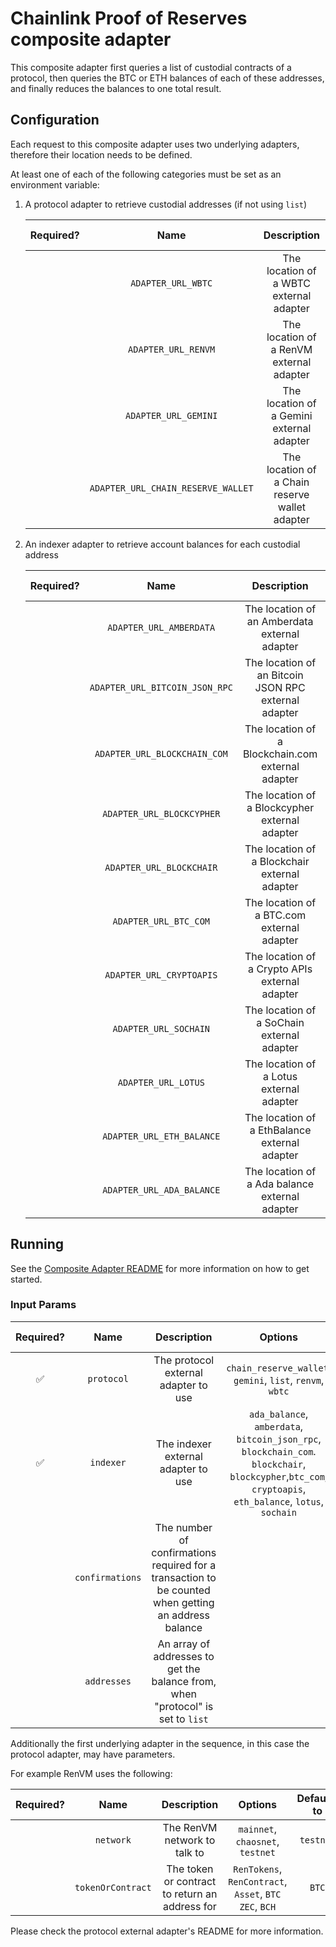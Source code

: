 # Chainlink Proof of Reserves composite adapter

This composite adapter first queries a list of custodial contracts of a protocol, then queries the BTC or ETH balances of each of these addresses, and finally reduces the balances to one total result.

## Configuration

Each request to this composite adapter uses two underlying adapters, therefore their location needs to be defined.

At least one of each of the following categories must be set as an environment variable:

1. A protocol adapter to retrieve custodial addresses (if not using `list`)

   | Required? |                Name                |                  Description                   | Options | Defaults to |
   | :-------: | :--------------------------------: | :--------------------------------------------: | :-----: | :---------: |
   |           |         `ADAPTER_URL_WBTC`         |    The location of a WBTC external adapter     |         |             |
   |           |        `ADAPTER_URL_RENVM`         |    The location of a RenVM external adapter    |         |             |
   |           |        `ADAPTER_URL_GEMINI`        |   The location of a Gemini external adapter    |         |             |
   |           | `ADAPTER_URL_CHAIN_RESERVE_WALLET` | The location of a Chain reserve wallet adapter |         |             |

2. An indexer adapter to retrieve account balances for each custodial address

   | Required? |              Name              |                     Description                      | Options | Defaults to |
   | :-------: | :----------------------------: | :--------------------------------------------------: | :-----: | :---------: |
   |           |    `ADAPTER_URL_AMBERDATA`     |    The location of an Amberdata external adapter     |         |             |
   |           | `ADAPTER_URL_BITCOIN_JSON_RPC` | The location of an Bitcoin JSON RPC external adapter |         |             |
   |           |  `ADAPTER_URL_BLOCKCHAIN_COM`  |  The location of a Blockchain.com external adapter   |         |             |
   |           |   `ADAPTER_URL_BLOCKCYPHER`    |    The location of a Blockcypher external adapter    |         |             |
   |           |    `ADAPTER_URL_BLOCKCHAIR`    |    The location of a Blockchair external adapter     |         |             |
   |           |     `ADAPTER_URL_BTC_COM`      |      The location of a BTC.com external adapter      |         |             |
   |           |    `ADAPTER_URL_CRYPTOAPIS`    |    The location of a Crypto APIs external adapter    |         |             |
   |           |     `ADAPTER_URL_SOCHAIN`      |      The location of a SoChain external adapter      |         |             |
   |           |      `ADAPTER_URL_LOTUS`       |       The location of a Lotus external adapter       |         |             |
   |           |   `ADAPTER_URL_ETH_BALANCE`    |    The location of a EthBalance external adapter     |         |             |
   |           |   `ADAPTER_URL_ADA_BALANCE`    |    The location of a Ada balance external adapter    |         |             |

## Running

See the [Composite Adapter README](../README.md) for more information on how to get started.

### Input Params

| Required? |      Name       |                                             Description                                              |                                                                         Options                                                                          | Defaults to |
| :-------: | :-------------: | :--------------------------------------------------------------------------------------------------: | :------------------------------------------------------------------------------------------------------------------------------------------------------: | :---------: |
|    ✅     |   `protocol`    |                                 The protocol external adapter to use                                 |                                                `chain_reserve_wallet`, `gemini`, `list`, `renvm`, `wbtc`                                                 |             |
|    ✅     |    `indexer`    |                                 The indexer external adapter to use                                  | `ada_balance`, `amberdata`, `bitcoin_json_rpc`, `blockchain_com`. `blockchair`, `blockcypher`,`btc_com`, `cryptoapis`, `eth_balance`, `lotus`, `sochain` |             |
|           | `confirmations` | The number of confirmations required for a transaction to be counted when getting an address balance |                                                                                                                                                          |      6      |
|           |   `addresses`   |           An array of addresses to get the balance from, when "protocol" is set to `list`            |                                                                                                                                                          |             |

Additionally the first underlying adapter in the sequence, in this case the protocol adapter, may have parameters.

For example RenVM uses the following:

| Required? |       Name        |                  Description                   |                         Options                         | Defaults to |
| :-------: | :---------------: | :--------------------------------------------: | :-----------------------------------------------------: | :---------: |
|           |     `network`     |          The RenVM network to talk to          |            `mainnet`, `chaosnet`, `testnet`             |  `testnet`  |
|           | `tokenOrContract` | The token or contract to return an address for | `RenTokens`, `RenContract`, `Asset`, `BTC` `ZEC`, `BCH` |    `BTC`    |

Please check the protocol external adapter's README for more information.
